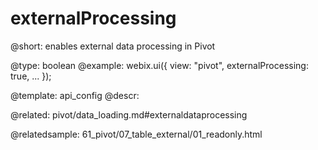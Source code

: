 externalProcessing
=============

@short:
	enables external data processing in Pivot

@type: boolean
@example:
webix.ui({
    view: "pivot",
    externalProcessing: true,
    ...
});


@template:	api_config
@descr:

@related:
pivot/data_loading.md#externaldataprocessing

@relatedsample:
61_pivot/07_table_external/01_readonly.html